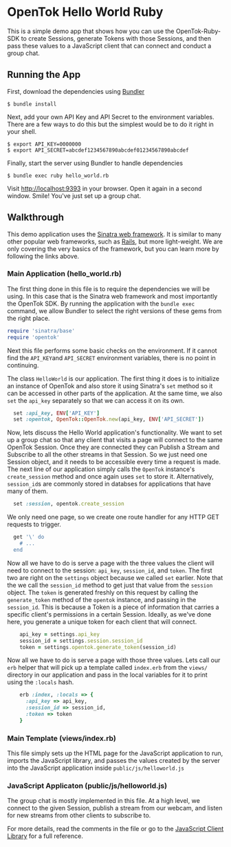 # OpenTok Hello World Ruby

This is a simple demo app that shows how you can use the OpenTok-Ruby-SDK to create Sessions,
generate Tokens with those Sessions, and then pass these values to a JavaScript client that can
connect and conduct a group chat.

## Running the App

First, download the dependencies using [Bundler](http://bundler.io)

```
$ bundle install
```

Next, add your own API Key and API Secret to the environment variables. There are a few ways to do
this but the simplest would be to do it right in your shell.

```
$ export API_KEY=0000000
$ export API_SECRET=abcdef1234567890abcdef01234567890abcdef
```

Finally, start the server using Bundler to handle dependencies

```
$ bundle exec ruby hello_world.rb
```

Visit <http://localhost:9393> in your browser. Open it again in a second window. Smile! You've just
set up a group chat.

## Walkthrough

This demo application uses the [Sinatra web framework](http://www.sinatrarb.com/). It is similar to
many other popular web frameworks, such as [Rails](http://rubyonrails.org/), but more light-weight.
We are only covering the very basics of the framework, but you can learn more by following the links
above.

### Main Application (hello_world.rb)

The first thing done in this file is to require the dependencies we will be using. In this case that
is the Sinatra web framework and most importantly the OpenTok SDK. By running the application with
the `bundle exec` command, we allow Bundler to select the right versions of these gems from the
right place.

```ruby
require 'sinatra/base'
require 'opentok'
```

Next this file performs some basic checks on the environment. If it cannot find the `API_KEY`and
`API_SECRET` environment variables, there is no point in continuing.

The class `HelloWorld` is our application. The first thing it does is to initialize an instance of
OpenTok and also store it using Sinatra's `set` method so it can be accessed in other parts of the
application. At the same time, we also `set` the `api_key` separately so that we can access
it on its own.

```ruby
  set :api_key, ENV['API_KEY']
  set :opentok, OpenTok::OpenTok.new(api_key, ENV['API_SECRET'])
```

Now, lets discuss the Hello World application's functionality. We want to set up a group chat so
that any client that visits a page will connect to the same OpenTok Session. Once they are connected
they can Publish a Stream and Subscribe to all the other streams in that Session. So we just need
one Session object, and it needs to be accessible every time a request is made. The next line of our
application simply calls the `OpenTok` instance's `create_session` method and once again uses `set`
to store it. Alternatively, `session_id`s are commonly stored in databses for applications that have
many of them.

```ruby
  set :session, opentok.create_session
```

We only need one page, so we create one route handler for any HTTP GET requests to trigger.

```ruby
  get '\' do
    # ...
  end
```

Now all we have to do is serve a page with the three values the client will need to connect to the
session: `api_key`, `session_id`, and `token`. The first two are right on the `settings` object
because we called `set` earlier. Note that the we call the `session_id` method to get just that
value from the `session` object. The `token` is generated freshly on this request by calling the
`generate_token` method of the `opentok` instance, and passing in the `session_id`. This is because
a Token is a piece of information that carries a specific client's permissions in a certain Session.
Ideally, as we've done here, you generate a unique token for each client that will connect.

```ruby
    api_key = settings.api_key
    session_id = settings.session.session_id
    token = settings.opentok.generate_token(session_id)
```

Now all we have to do is serve a page with those three values. Lets call our `erb` helper that will
pick up a template called `index.erb` from the `views/` directory in our application and pass in
the local variables for it to print using the `:locals` hash.

```ruby
    erb :index, :locals => {
      :api_key => api_key,
      :session_id => session_id,
      :token => token
    }
```

### Main Template (views/index.rb)

This file simply sets up the HTML page for the JavaScript application to run, imports the
JavaScript library, and passes the values created by the server into the JavaScript application
inside `public/js/helloworld.js`

### JavaScript Applicaton (public/js/helloworld.js)

The group chat is mostly implemented in this file. At a high level, we connect to the given
Session, publish a stream from our webcam, and listen for new streams from other clients to
subscribe to.

For more details, read the comments in the file or go to the
[JavaScript Client Library](http://tokbox.com/opentok/libraries/client/js/) for a full reference.
